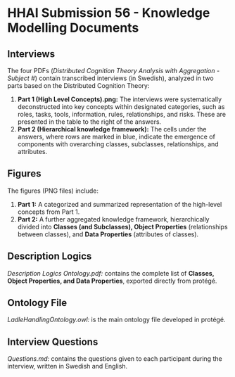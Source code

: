 # HHAI Submission 56 - Knowledge Modelling Documents  

## Interviews  
The four PDFs (*Distributed Cognition Theory Analysis with Aggregation - Subject #*) contain transcribed interviews (in Swedish), analyzed in two parts based on the Distributed Cognition Theory:  

1. **Part 1 (High Level Concepts).png:** The interviews were systematically deconstructed into key concepts within designated categories, such as roles, tasks, tools, information, rules, relationships, and risks. These are presented in the table to the right of the answers.  
2. **Part 2 (Hierarchical knowledge framework):** The cells under the answers, where rows are marked in blue, indicate the emergence of components with overarching classes, subclasses, relationships, and attributes.  

## Figures  
The figures (PNG files) include:  

1. **Part 1:** A categorized and summarized representation of the high-level concepts from Part 1.  
2. **Part 2:** A further aggregated knowledge framework, hierarchically divided into **Classes (and Subclasses), Object Properties** (relationships between classes), and **Data Properties** (attributes of classes).  

## Description Logics  
*Description Logics Ontology.pdf:* contains the complete list of **Classes, Object Properties, and Data Properties**, exported directly from protégé.

## Ontology File
*LadleHandlingOntology.owl:* is the main ontology file developed in protégé.

## Interview Questions
*Questions.md:* contains the questions given to each participant during the interview, written in Swedish and English.
